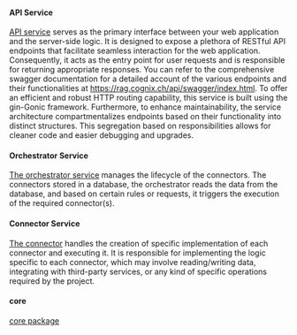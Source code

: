 #### API Service 
[API service](api.md) serves as the primary interface between your web application and the server-side logic. It is designed to expose a plethora of RESTful API endpoints that facilitate seamless interaction for the web application. Consequently, it acts as the entry point for user requests and is responsible for returning appropriate responses.
You can refer to the comprehensive swagger documentation for a detailed account of the various endpoints and their functionalities at https://rag.cognix.ch/api/swagger/index.html.
To offer an efficient and robust HTTP routing capability, this service is built using the gin-Gonic framework.
Furthermore, to enhance maintainability, the service architecture compartmentalizes endpoints based on their functionality into distinct structures. This segregation based on responsibilities allows for cleaner code and easier debugging and upgrades.

#### Orchestrator Service 
[The orchestrator service](orchestrator.md) manages the lifecycle of the connectors. 
The connectors stored in a database, the orchestrator reads the data from the database, 
and based on certain rules or requests, it triggers the execution of the required connector(s).

    
#### Connector Service 
[The connector](connector.md) handles the creation of specific implementation of each connector and executing it.
It is responsible for implementing the logic specific to each connector,
which may involve reading/writing data, integrating with third-party services,
or any kind of specific operations required by the project.


#### core 
[core package](core/core.md) 
